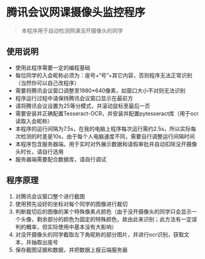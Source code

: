 # 腾讯会议网课摄像头监控程序 
> 本程序用于自动检测网课没开摄像头的同学

## 使用说明 
* 使用此程序需要一定的编程基础 
* 每位同学的入会昵称必须为：座号+“号”+其它内容，否则程序无法正常识别（当然你可以自己改程序） 
* 需要将腾讯会议窗口调整至1980*640像素，如窗口大小不对则无法识别 
* 程序运行过程中请保持腾讯会议窗口显示在最前方 
* 请将腾讯会议设置为25等分模式，并滚动鼠标至最后一页 
* 需要安装并正确配置Tesseract-OCR，并安装并配置pytesseract库（用于ocr读取入会昵称） 
* 本程序的运行间隔为7.5s，在我的电脑上程序每次运行需约2.5s，所以实际每次检测的时差是10s，由于每个人电脑速度不同，需要自行调整运行间隔时间 
* 本程序包含服务器端，用于实时对外展示数据和请假审批并自动扣除没开摄像头时长，请自行选用 
* 服务器端需要配合数据库，请自行调试 

## 程序原理
1. 对腾讯会议窗口整个进行截图 
2. 使用预先设好的坐标对每个同学的图像进行裁切 
3. 判断裁切后的图像的某个特殊像素点颜色（由于没开摄像头的同学只会显示一个头像，剩余部分的颜色为固定的特殊颜色，故由此来识别；此方法有一定误判的概率，但实际使用中基本没有大影响）
4. 对没开摄像头的同学截取左下角昵称的部分图片，并进行ocr识别，获取文本，并抽取出座号 
5. 保存截图证据和数据，并把数据上报云端服务器 
